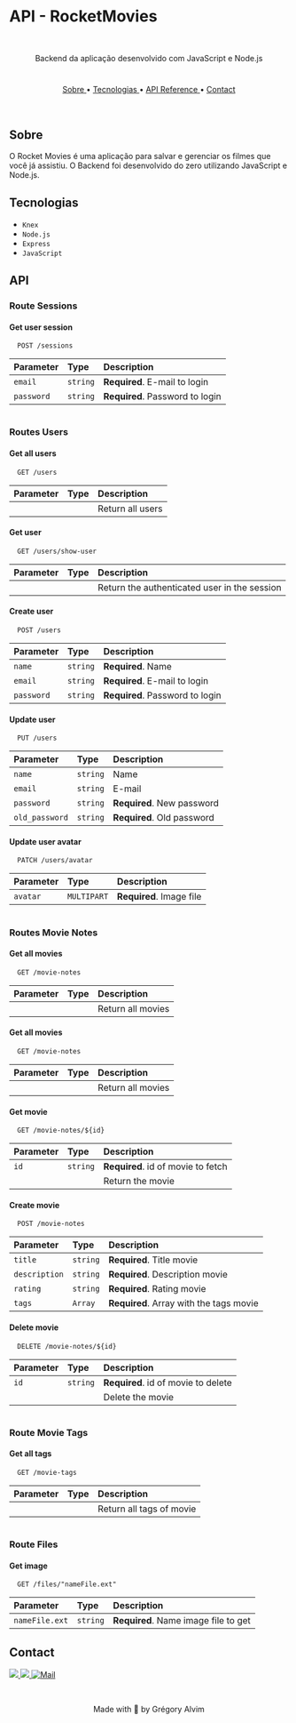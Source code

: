 # API - RocketMovies

<br/>

<p align="center"> Backend da aplicação desenvolvido com JavaScript e Node.js </p>

#

<p align="center">
   <a href="#sobre"> Sobre </a> •
   <a href="#tecnologias"> Tecnologias </a> •
   <a href="#api"> API Reference </a> •
   <a href="#contact"> Contact </a>
</p>

<br/>

## Sobre

O Rocket Movies é uma aplicação para salvar e gerenciar os filmes que você já assistiu. O Backend foi desenvolvido do zero utilizando JavaScript e Node.js.

## Tecnologias
- ``Knex``
- ``Node.js``
- ``Express``
- ``JavaScript``

## API
<!-- --------------------------------------------------------------------- -->
### Route Sessions

#### Get user session

```http
  POST /sessions
```

| Parameter | Type     | Description                |
| :-------- | :------- | :------------------------- |
| `email`      | `string` | **Required**. E-mail to login |
| `password`      | `string` | **Required**. Password to login  |

#
<!-- --------------------------------------------------------------------- -->
### Routes Users

#### Get all users

```http
  GET /users
```

| Parameter | Type     | Description                |
| :-------- | :------- | :------------------------- |
|  |  | Return all users |

#### Get user

```http
  GET /users/show-user
```

| Parameter | Type     | Description                       |
| :-------- | :------- | :-------------------------------- |
| | | Return the authenticated user in the session |


#### Create user

```http
  POST /users
```

| Parameter | Type     | Description                       |
| :-------- | :------- | :-------------------------------- |
| `name`      | `string` | **Required**. Name  |
| `email`      | `string` | **Required**. E-mail to login |
| `password`      | `string` | **Required**. Password to login  |

#### Update user

```http
  PUT /users
```

| Parameter | Type     | Description                       |
| :-------- | :------- | :-------------------------------- |
| `name`      | `string` | Name  |
| `email`      | `string` | E-mail |
| `password`      | `string` | **Required**. New password  |
| `old_password`      | `string` | **Required**. Old password  |

#### Update user avatar

```http
  PATCH /users/avatar
```

| Parameter | Type     | Description                       |
| :-------- | :------- | :-------------------------------- |
| `avatar`      | `MULTIPART` | **Required**. Image file  |

#
<!-- --------------------------------------------------------------------- -->
### Routes Movie Notes

#### Get all movies

```http
  GET /movie-notes
```

| Parameter | Type     | Description                |
| :-------- | :------- | :------------------------- |
|  |  | Return all movies |

#### Get all movies

```http
  GET /movie-notes
```

| Parameter | Type     | Description                |
| :-------- | :------- | :------------------------- |
|  |  | Return all movies |

#### Get movie

```http
  GET /movie-notes/${id}
```

| Parameter | Type     | Description                       |
| :-------- | :------- | :-------------------------------- |
| `id`      | `string` | **Required**. id of movie to fetch |
|  |  | Return the movie |

#### Create movie

```http
  POST /movie-notes
```

| Parameter | Type     | Description                       |
| :-------- | :------- | :-------------------------------- |
| `title`      | `string` | **Required**. Title movie  |
| `description`      | `string` | **Required**. Description movie |
| `rating`      | `string` | **Required**. Rating movie  |
| `tags`      | `Array` | **Required**. Array with the tags movie  |

#### Delete movie

```http
  DELETE /movie-notes/${id}
```

| Parameter | Type     | Description                       |
| :-------- | :------- | :-------------------------------- |
| `id`      | `string` | **Required**. id of movie to delete |
|  |  | Delete the movie |

#
<!-- --------------------------------------------------------------------- -->
### Route Movie Tags

#### Get all tags

```http
  GET /movie-tags
```

| Parameter | Type     | Description                |
| :-------- | :------- | :------------------------- |
|  |  | Return all tags of movie |
#
<!-- --------------------------------------------------------------------- -->
### Route Files

#### Get image

```http
  GET /files/"nameFile.ext"
```

| Parameter | Type     | Description                |
| :-------- | :------- | :------------------------- |
| `nameFile.ext`      | `string` | **Required**. Name image file to get  |

## Contact

<div> 
  <a href="https://www.linkedin.com/in/grégory-alvim/" target="_blank">
    <img src="https://img.shields.io/badge/-LinkedIn-%230077B5?style=for-the-badge&logo=linkedin&logoColor=white" target="_blank">
  </a>

  <a href="https://instagram.com/gregori_alvim" target="_blank">
    <img src="https://img.shields.io/badge/-Instagram-%23E4405F?style=for-the-badge&logo=instagram&logoColor=white" target="_blank">
  </a>

  <a href = "mailto:gregori.alvim@gmail.com">
    <img alt="Mail" src="https://img.shields.io/badge/Gmail-D14836?style=for-the-badge&logo=gmail&logoColor=white">
  </a>
</div>


&nbsp;


<p align="center"> Made with 💙 by Grégory Alvim </p>
